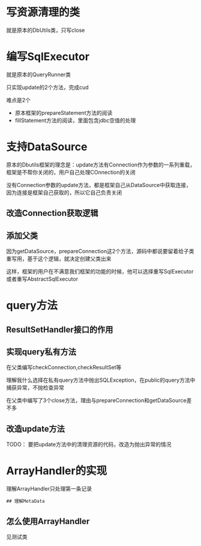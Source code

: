 # 写资源清理的类

就是原本的DbUtils类，只写close

# 编写SqlExecutor

就是原本的QueryRunner类

只实现update的2个方法，完成cud

难点是2个

- 原本框架的prepareStatement方法的阅读
- fillStatement方法的阅读，里面包含jdbc空值的处理

# 支持DataSource

原本的Dbutils框架的理念是：update方法有Connection作为参数的一系列重载，框架是不帮你关闭的，用户自己处理COnnection的关闭

没有Connection参数的update方法，都是框架自己从DataSource中获取连接，因为连接是框架自己获取的，所以它自己负责关闭



## 改造Connection获取逻辑



## 添加父类

因为getDataSource，prepareConnection这2个方法，源码中都说要留着给子类重写用，基于这个逻辑，就决定创建父类出来

这样，框架的用户在不满意我们框架的功能的时候，他可以选择重写SqlExecutor或者重写AbstractSqlExecutor



# query方法

## ResultSetHandler接口的作用

## 实现query私有方法

在父类编写checkConnection,checkResultSet等

理解我什么选择在私有query方法中抛出SQLException，在public的query方法中捕获异常，不抛检查异常



在父类中编写了3个close方法，理由与prepareConnection和getDataSource差不多

## 改造update方法

TODO：	要把update方法中的清理资源的代码，改造为抛出异常的情况

# ArrayHandler的实现

理解ArrayHandler只处理第一条记录

	## 理解MetaData

## 怎么使用ArrayHandler

见测试类







